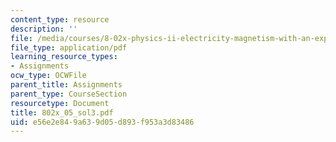 ```yaml
---
content_type: resource
description: ''
file: /media/courses/8-02x-physics-ii-electricity-magnetism-with-an-experimental-focus-spring-2005/e56e2e849a639d05d893f953a3d83486_802x_05_sol3.pdf
file_type: application/pdf
learning_resource_types:
- Assignments
ocw_type: OCWFile
parent_title: Assignments
parent_type: CourseSection
resourcetype: Document
title: 802x_05_sol3.pdf
uid: e56e2e84-9a63-9d05-d893-f953a3d83486
---
```

